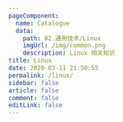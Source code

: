 ```yaml
---
pageComponent:
  name: Catalogue
  data:
    path: 02.通用技术/Linux
    imgUrl: /img/common.png
    description: Linux 相关知识
title: Linux
date: 2020-03-11 21:50:55
permalink: /linux/
sidebar: false
article: false
comment: false
editLink: false
---
```

